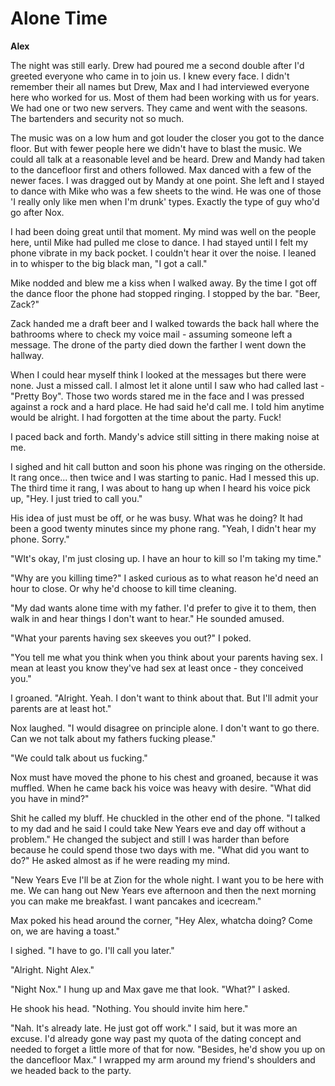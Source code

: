 # Alone Time

**Alex**

The night was still early.  Drew had poured me a second double after I'd greeted everyone who came in to join us.  I knew every face.  I didn't remember their all names but Drew, Max and I had interviewed everyone here who worked for us.  Most of them had been working with us for years.  We had one or two new servers.  They came and went with the seasons.  The bartenders and security not so much.

The music was on a low hum and got louder the closer you got to the dance floor.  But with fewer people here we didn't have to blast the music.  We could all talk at a reasonable level and be heard.  Drew and Mandy had taken to the dancefloor first and others followed.  Max danced with a few of the newer faces.  I was dragged out by Mandy at one point.  She left and I stayed to dance with Mike who was a few sheets to the wind.  He was one of those 'I really only like men when I'm drunk' types.  Exactly the type of guy who'd go after Nox.

I had been doing great until that moment.  My mind was well on the people here, until Mike had pulled me close to dance.  I had stayed until I felt my phone vibrate in my back pocket.  I couldn't hear it over the noise.  I leaned in to whisper to the big black man, "I got a call."

Mike nodded and blew me a kiss when I walked away.  By the time I got off the dance floor the phone had stopped ringing.  I stopped by the bar.  "Beer, Zack?"

Zack handed me a draft beer and I walked towards the back hall where the bathrooms where to check my voice mail - assuming someone left a message.  The drone of the party died down the farther I went down the hallway.

When I could hear myself think I looked at the messages but there were none.  Just a missed call.  I almost let it alone until I saw who had called last - "Pretty Boy".  Those two words stared me in the face and I was pressed against a rock and a hard place.  He had said he'd call me.  I told him anytime would be alright.  I had forgotten at the time about the party.   Fuck!

I paced back and forth.  Mandy's advice still sitting in there making noise at me.

I sighed and hit call button and soon his phone was ringing on the otherside.  It rang once... then twice and I was starting to panic.  Had I messed this up.  The third time it rang, I was about to hang up when I heard his voice pick up, "Hey. I just tried to call you."

His idea of just must be off, or he was busy.  What was he doing?  It had been a good twenty minutes since my phone rang.  "Yeah, I didn't hear my phone.  Sorry."

"WIt's okay, I'm just closing up.  I have an hour to kill so I'm taking my time."

"Why are you killing time?"  I asked curious as to what reason he'd need an hour to close.  Or why he'd choose to kill time cleaning.

"My dad wants alone time with my father.  I'd prefer to give it to them, then walk in and hear things I don't want to hear."  He sounded amused.

"What your parents having sex skeeves you out?"  I poked.

"You tell me what you think when you think about your parents having sex.  I mean at least you know they've had sex at least once - they conceived you."

I groaned.  "Alright.  Yeah.  I don't want to think about that.  But I'll admit your parents are at least hot."

Nox laughed.  "I would disagree on principle alone.  I don't want to go there.  Can we not talk about my fathers fucking please."

"We could talk about us fucking."

Nox must have moved the phone to his chest and groaned, because it was muffled.  When he came back his voice was heavy with desire.  "What did you have in mind?"

Shit he called my bluff.  He chuckled in the other end of the phone.  "I talked to my dad and he said I could take New Years eve and day off without a problem."  He changed the subject and still I was harder than before because he could spend those two days with me.  "What did you want to do?"  He asked almost as if he were reading my mind.

"New Years Eve I'll be at Zion for the whole night.  I want you to be here with me.  We can hang out New Years eve afternoon and then the next morning you can make me breakfast.  I want pancakes and icecream."

Max poked his head around the corner, "Hey Alex, whatcha doing?  Come on, we are having a toast."

I sighed.  "I have to go.  I'll call you later."

"Alright.  Night Alex."

"Night Nox."  I hung up and Max gave me that look.  "What?" I asked.

He shook his head.  "Nothing.  You should invite him here."

"Nah.  It's already late.  He just got off work." I said, but it was more an excuse.  I'd already gone way past my quota of the dating concept and needed to forget a little more of that for now.  "Besides, he'd show you up on the dancefloor Max."  I wrapped my arm around my friend's shoulders and we headed back to the party.
